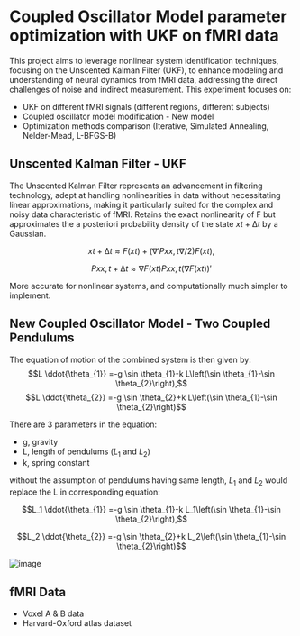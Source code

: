 # Coupled Oscillator Model parameter optimization with UKF on fMRI data

This project aims to leverage nonlinear system identification techniques, focusing on the Unscented Kalman Filter (UKF), to enhance modeling and understanding of neural dynamics from fMRI data, 
addressing the direct challenges of noise and indirect measurement. This experiment focuses on:

- UKF on different fMRI signals (different regions, different subjects)
- Coupled oscillator model modification - New model
- Optimization methods comparison (Iterative, Simulated Annealing, Nelder-Mead, L-BFGS-B)

## Unscented Kalman Filter - UKF

The Unscented Kalman Filter represents an advancement in filtering technology, adept at handling nonlinearities in data without necessitating linear approximations, making it particularly suited for the complex and noisy data characteristic of fMRI. Retains the exact nonlinearity of F but approximates the a posteriori probability density of the state $xt+∆t$ by a Gaussian.

$$xt+∆t ≈ F(xt) + (∇′Pxx,t∇/2) F(xt),$$

$$Pxx,t+∆t ≈ ∇F(xt) Pxx,t(∇F(xt))′$$

More accurate for nonlinear systems, and computationally much simpler to implement.

## New Coupled Oscillator Model - Two Coupled Pendulums

The equation of motion of the combined system is then given by: 
$$L \ddot{\theta_{1}} =-g \sin \theta_{1}-k L\left(\sin \theta_{1}-\sin \theta_{2}\right),$$
$$L \ddot{\theta_{2}} =-g \sin \theta_{2}+k L\left(\sin \theta_{1}-\sin \theta_{2}\right)$$

There are 3 parameters in the equation:
- g, gravity
- L, length of pendulums ($L_1$ and $L_2$)
- k, spring constant

without the assumption of pendulums having same length, $L_1$ and $L_2$ would replace the L in corresponding equation:

$$L_1 \ddot{\theta_{1}} =-g \sin \theta_{1}-k L_1\left(\sin \theta_{1}-\sin \theta_{2}\right),$$

$$L_2 \ddot{\theta_{2}} =-g \sin \theta_{2}+k L_2\left(\sin \theta_{1}-\sin \theta_{2}\right)$$

![image](https://github.com/skaraoglu/UKF-CoupledOscillatorModel-fMRI/assets/32866050/36c78a07-3e31-4651-8d0e-da8e85da073b)

## fMRI Data

- Voxel A & B data
- Harvard-Oxford atlas dataset
